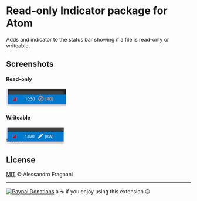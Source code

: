 # Read-only Indicator package for Atom

Adds and indicator to the status bar showing if a file is read-only or writeable.

## Screenshots

#### Read-only

![Read-only](https://raw.githubusercontent.com/alefragnani/atom-read-only-indicator/master/readonly.png)

#### Writeable

![Writeable](https://raw.githubusercontent.com/alefragnani/atom-read-only-indicator/master/writeable.png)

## License

[MIT](LICENSE.md) &copy; Alessandro Fragnani

---

[![Paypal Donations](https://www.paypalobjects.com/en_US/i/btn/btn_donate_SM.gif)](https://www.paypal.com/cgi-bin/webscr?cmd=_donations&business=EP57F3B6FXKTU&lc=US&item_name=Alessandro%20Fragnani&item_number=atom%20plugins&currency_code=USD&bn=PP%2dDonationsBF%3abtn_donateCC_LG%2egif%3aNonHosted) a :coffee: if you enjoy using this extension :wink:
